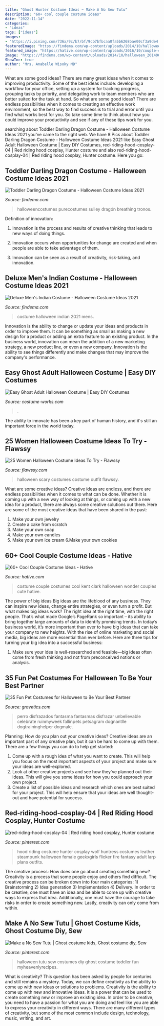 ```yaml
---
title: "Ghost Hunter Costume Ideas ~ Make A No Sew Tutu"
description: "60+ cool couple costume ideas"
date: "2022-11-14"
categories:
- "ideas"
tags: ["ideas"]
images:
- "https://i.pinimg.com/736x/9c/b7/bf/9cb7bfbcaa0fa5b6268bae00cf3a9de4.jpg"
featuredImage: "https://findema.com/wp-content/uploads/2014/10/halloween_20145601.jpg"
featured_image: "https://hative.com/wp-content/uploads/2016/10/couple-costumes/7-couple-costume-ideas-2.jpg"
image: "https://findema.com/wp-content/uploads/2014/10/halloween_20149658.jpg"
ShowToc: true
author: "Mrs. Anabelle Wisoky MD"
---
```



What are some good ideas?
There are many great ideas when it comes to improving productivity. Some of the best ideas include: developing a workflow for your office, setting up a system for tracking progress, grouping tasks by priority, and delegating work to team members who are better suited for the task at hand. So what are some good ideas? There are endless possibilities when it comes to creating an effective work environment, so the best way to find success is to trial and error until you find what works best for you. So take some time to think about how you could improve your productivity and see if any of these tips work for you.

	

		
searching about Toddler Darling Dragon Costume - Halloween Costume Ideas 2021 you've came to the right web. We have 8 Pics about Toddler Darling Dragon Costume - Halloween Costume Ideas 2021 like Easy Ghost Adult Halloween Costume | Easy DIY Costumes, red-riding-hood-cosplay-04 | Red riding hood cosplay, Hunter costume and also red-riding-hood-cosplay-04 | Red riding hood cosplay, Hunter costume. Here you go:
		
    
## Toddler Darling Dragon Costume - Halloween Costume Ideas 2021

<img loading=lazy src="https://findema.com/wp-content/uploads/2014/10/halloween_20145601.jpg" onerror="this.onerror=null;this.src='https://tse2.mm.bing.net/th?id=OIP.ioG_goKCHBnlqTJVhzgLWQHaKl&amp;pid=15.1';" alt="Toddler Darling Dragon Costume - Halloween Costume Ideas 2021">

_Source: findema.com_

>halloweencostumes purecostumes sulley dragón breathing tronos. 

	

Definition of innovation:
1. Innovation is the process and results of creative thinking that leads to new ways of doing things.
2. Innovation occurs when opportunities for change are created and when people are able to take advantage of them.

3. Innovation can be seen as a result of creativity, risk-taking, and innovation.

    
## Deluxe Men&#039;s Indian Costume - Halloween Costume Ideas 2021

<img loading=lazy src="https://findema.com/wp-content/uploads/2014/10/halloween_20149658.jpg" onerror="this.onerror=null;this.src='https://tse2.mm.bing.net/th?id=OIP._KvGgK5jGW8NC5Odo-6LlAHaKl&amp;pid=15.1';" alt="Deluxe Men&#039;s Indian Costume - Halloween Costume Ideas 2021">

_Source: findema.com_

>costume halloween indian 2021 mens. 

	

Innovation is the ability to change or update your ideas and products in order to improve them. It can be something as small as making a new design for a product or adding an extra feature to an existing product. In the business world, innovation can mean the addition of a new marketing strategy, a new product line, or even a new company. Innovation is the ability to see things differently and make changes that may improve the company's performance.

    
## Easy Ghost Adult Halloween Costume | Easy DIY Costumes

<img loading=lazy src="https://photos.costume-works.com/full/ghost12.jpg" onerror="this.onerror=null;this.src='https://tse4.mm.bing.net/th?id=OIP.LARFjtUArt7R01ynF9IRYAC9Es&amp;pid=15.1';" alt="Easy Ghost Adult Halloween Costume | Easy DIY Costumes">

_Source: costume-works.com_

>. 

	

The ability to innovate has been a key part of human history, and it's still an important force in the world today.

    
## 25 Women Halloween Costume Ideas To Try - Flawssy

<img loading=lazy src="http://flawssy.com/wp-content/uploads/2016/06/Scary-Halloween-Costumes-Outfit-Ideas-For-Girls-Women-2016.jpg" onerror="this.onerror=null;this.src='https://tse4.mm.bing.net/th?id=OIP.sMAvAM_CeOXHgC_wvzmYLgHaLW&amp;pid=15.1';" alt="25 Women Halloween Costume Ideas To Try - Flawssy">

_Source: flawssy.com_

>halloween scary costumes costume outfit flawssy. 

	

What are some creative ideas?
Creative ideas are endless, and there are endless possibilities when it comes to what can be done. Whether it is coming up with a new way of looking at things, or coming up with a new idea for a product, there are always some creative solutions out there. Here are some of the most creative ideas that have been shared in the past:
1. Make your own jewelry 
2. Create a cake from scratch 
3. Make your own soap 
4. Make your own candles 
5. Make your own ice cream 
6.Make your own cookies 

    
## 60+ Cool Couple Costume Ideas - Hative

<img loading=lazy src="https://hative.com/wp-content/uploads/2016/10/couple-costumes/7-couple-costume-ideas-2.jpg" onerror="this.onerror=null;this.src='https://tse1.mm.bing.net/th?id=OIP.BAEe2Fr1j3Pq6RwkrKMuOAHaJ4&amp;pid=15.1';" alt="60+ Cool Couple Costume Ideas - Hative">

_Source: hative.com_

>costume couple costumes cool kent clark halloween wonder couples cute hative. 

	

The power of big ideas
Big ideas are the lifeblood of any business. They can inspire new ideas, change entire strategies, or even turn a profit. But what makes big ideas work? The right idea at the right time, with the right people. That’s what made Google’s PageRank so important – its ability to bring together large amounts of data to identify promising trends.
In today’s business world, it’s more important than ever to have big ideas that can take your company to new heights. With the rise of online marketing and social media, big ideas are more essential than ever before. Here are three tips for turning your big idea into a successful business:

1) Make sure your idea is well-researched and feasible—big ideas often come from fresh thinking and not from preconceived notions or analysis.

    
## 35 Fun Pet Costumes For Halloween To Be Your Best Partner

<img loading=lazy src="https://www.gravetics.com/wp-content/uploads/2017/08/Unbelievable-Halloween-Costume-Ideas.jpg" onerror="this.onerror=null;this.src='https://tse2.mm.bing.net/th?id=OIP._lcVaQ_8HlVC9x0-GQLsewHaLG&amp;pid=15.1';" alt="35 Fun Pet Costumes for Halloween to Be Your Best Partner">

_Source: gravetics.com_

>perro disfrazados fantasma fantasmas disfrazar unbelievable celebrate ruinmyweek fallinpets petsagram dognantlle dogtraininghelper dogmale. 

	

Planning: How do you plan out your creative ideas?
Creative ideas are an important part of any creative plan, but it can be hard to come up with them. 
There are a few things you can do to help get started:

1. Come up with a rough idea of what you want to create. This will help you focus on the most important aspects of your project and make sure your ideas are well-explored. 
2. Look at other creative projects and see how they’ve planned out their ideas. This will give you some ideas for how you could approach your own project. 
3. Create a list of possible ideas and research which ones are best suited for your project. This will help ensure that your ideas are well thought-out and have potential for success.

    
## Red-riding-hood-cosplay-04 | Red Riding Hood Cosplay, Hunter Costume

<img loading=lazy src="https://i.pinimg.com/736x/9c/b7/bf/9cb7bfbcaa0fa5b6268bae00cf3a9de4.jpg" onerror="this.onerror=null;this.src='https://tse4.mm.bing.net/th?id=OIP.XyKfOYCo2SFs3LZiG0V7pQHaLL&amp;pid=15.1';" alt="red-riding-hood-cosplay-04 | Red riding hood cosplay, Hunter costume">

_Source: pinterest.com_

>hood riding costume hunter cosplay wolf huntress costumes leather steampunk halloween female geekxgirls flicker fire fantasy adult larp plans outfits. 

	

The creative process: How does one go about creating something new?
Creativity is a process that some people enjoy and others find difficult. The creative process can be broken down into four main categories: 1) Brainstorming 2) Idea generation 3) Implementation 4) Delivery. In order to be creative, one must have an idea and be able to come up with creative ways to express that idea. Additionally, one must have the courage to take risks in order to create something new. Lastly, creativity can only come from within.

    
## Make A No Sew Tutu | Ghost Costume Kids, Ghost Costume Diy, Sew

<img loading=lazy src="https://i.pinimg.com/736x/98/f1/58/98f1582ddee466fc4b73de53026d0b16.jpg" onerror="this.onerror=null;this.src='https://tse3.mm.bing.net/th?id=OIP.Nuyp643BOI9_mHVfGyc3UwHaLH&amp;pid=15.1';" alt="Make a No Sew Tutu | Ghost costume kids, Ghost costume diy, Sew">

_Source: pinterest.com_

>halloween tutu sew costumes diy ghost costume toddler fun myheavenlyrecipes. 

	

What is creativity? This question has been asked by people for centuries and still remains a mystery. Today, we can define creativity as the ability to come up with new ideas or solutions to problems.
Creativity is the ability to come up with new and innovative ideas. It is a power that can be used to create something new or improve an existing idea. In order to be creative, you need to have a passion for what you are doing and feel like you are able to express your creativity in different ways. There are many different types of creativity, but some of the most common include design, technology, music, writing, and art.

